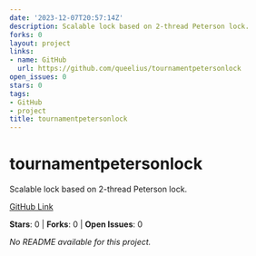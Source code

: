 ```yaml
---
date: '2023-12-07T20:57:14Z'
description: Scalable lock based on 2-thread Peterson lock.
forks: 0
layout: project
links:
- name: GitHub
  url: https://github.com/queelius/tournamentpetersonlock
open_issues: 0
stars: 0
tags:
- GitHub
- project
title: tournamentpetersonlock
---
```


# tournamentpetersonlock
Scalable lock based on 2-thread Peterson lock.

[GitHub Link](https://github.com/queelius/tournamentpetersonlock)

**Stars**: 0 | **Forks**: 0 | **Open Issues**: 0

_No README available for this project._
